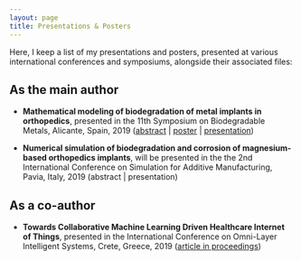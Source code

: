 ```yaml
---
layout: page
title: Presentations & Posters
---
```


Here, I keep a list of my presentations and posters, presented at various international conferences and symposiums, alongside their associated files:

## As the main author

* **Mathematical modeling of biodegradation of metal implants in orthopedics**, presented in the 11th Symposium on Biodegradable Metals, Alicante, Spain, 2019 ([abstract](/public/files/biometal2019-abstract.pdf) \| [poster](/public/files/biometal2019-poster.pdf) \| [presentation](/public/files/biometal2019-presetation.pdf))

* **Numerical simulation of biodegradation and corrosion of magnesium-based orthopedics implants**, will be presented in the the 2nd International Conference on Simulation for Additive Manufacturing, Pavia, Italy, 2019 (abstract \| presentation)

## As a co-author

* **Towards Collaborative Machine Learning Driven Healthcare Internet of Things**, presented in the International Conference on Omni-Layer Intelligent Systems, Crete, Greece, 2019 ([article in proceedings](https://dl.acm.org/citation.cfm?id=3312644)) 